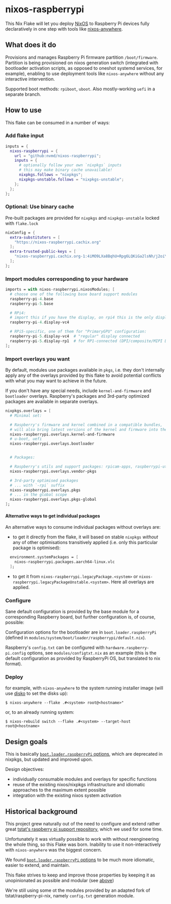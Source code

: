 # nixos-raspberrypi

This Nix Flake will let you deploy [NixOS](https://nixos.org/) to Raspberry Pi
devices fully declaratively in one step with tools like [nixos-anywhere](https://github.com/nix-community/nixos-anywhere/).

## What does it do

Provisions and manages Raspberry Pi firmware partition `/boot/firmware`. Partition is being provisioned on nixos generation switch (integrated with bootloader activation scripts, as opposed to oneshot systemd services, for example), enabling to use deployment tools like `nixos-anywhere` without any interactive intervention.

Supported boot methods: `rpiboot`, `uboot`. Also mostly-working `uefi` in a separate branch.

## How to use

This flake can be consumed in a number of ways:

### Add flake input
```flake.nix
inputs = {
  nixos-raspberrypi = {
    url = "github:nvmd/nixos-raspberrypi";
    inputs = {
      # optionally follow your own `nixpkgs` inputs
      # this may make binary cache unavailable!
      nixpkgs.follows = "nixpkgs";
      nixpkgs-unstable.follows = "nixpkgs-unstable";
    };
  };
};
```

### Optional: Use binary cache

Pre-built packages are provided for `nixpkgs` and `nixpkgs-unstable` locked with `flake.lock`
```flake.nix
nixConfig = {
  extra-substituters = [
    "https://nixos-raspberrypi.cachix.org"
  ];
  extra-trusted-public-keys = [
    "nixos-raspberrypi.cachix.org-1:4iMO9LXa8BqhU+Rpg6LQKiGa2lsNh/j2oiYLNOQ5sPI="
  ];
};
```

### Import modules corresponding to your hardware

```nix
imports = with nixos-raspberrypi.nixosModules; [
  # choose one of the following base board support modules
  raspberry-pi-4.base
  raspberry-pi-5.base

  # RPi4:
  # import this if you have the display, on rpi4 this is the only display configuration option
  raspberry-pi-4.display-vc4

  # RPi5-specific, one of them for "PrimaryGPU" configuration:
  raspberry-pi-5.display-vc4  # "regular" display connected
  raspberry-pi-5.display-rp1  # for RP1-connected (DPI/composite/MIPI DSI) display
];
```

### Import overlays you want

By default, modules use packages available in `pkgs`, i.e. they don't internally apply any of the overlays provided by this flake to avoid potential conflicts with what you may want to achieve in the future.

If you don't have any special needs, include `kernel-and-firmware` and `bootloader` overlays.
Raspberry's packages and 3rd-party optimized packages are available in separate overlays.

```nix
nixpkgs.overlays = [
  # Minimal set:

  # Raspberry's firmware and kernel combined in a compatible bundles, 
  # will also bring latest versions of the kernel and firmware into the global scope
  nixos-raspberrypi.overlays.kernel-and-firmware
  # u-boot, uefi
  nixos-raspberrypi.overlays.bootloader


  # Packages:

  # Raspberry's utils and support packages: rpicam-apps, raspberrypi-utils, etc.
  nixos-raspberrypi.overlays.vendor-pkgs

  # 3rd-party optimised packages
  # ... with `-rpi` suffix
  nixos-raspberrypi.overlays.pkgs
  # ... in the global scope
  nixos-raspberrypi.overlays.pkgs-global
];
```

#### Alternative ways to get individual packages

An alternative ways to consume individual packages without overlays are:

* to get it directly from the flake, it will based on stable `nixpkgs` _without_ any of other optimisations transitively applied (i.e. only this particular package is optimised):

```nix
  environment.systemPackages = [
    nixos-raspberrypi.packages.aarch64-linux.vlc
  ];
```

* to get it from `nixos-raspberrypi.legacyPackage.<system>` or `nixos-raspberrypi.legacyPackageUnstable.<system>`. Here all overlays are applied.


### Configure

Sane default configuration is provided by the base module for a corresponding Raspberry board, but further configuration is, of course, possible:

Configuration options for the bootloader are in `boot.loader.raspberryPi` (defined in `modules/system/boot/loader/raspberrypi/default.nix`).

Raspberry's `config.txt` can be configured with `hardware.raspberry-pi.config` options, see `modules/configtxt.nix` as an example (this is the default configuration as provided by RaspberryPi OS, but translated to nix format).


### Deploy

for example, with `nixos-anywhere` to the system running installer image (will use [disko](https://github.com/nix-community/disko/) to set the disks up):
```shell
$ nixos-anywhere --flake .#<system> root@<hostname>"
```

or, to an already running system:
```shell
$ nixos-rebuild switch --flake .#<system> --target-host root@<hostname>
```


## Design goals

This is basically [`boot.loader.raspberryPi` options](https://search.nixos.org/options?channel=unstable&show=boot.loader.raspberryPi), which are deprecated in nixpkgs, but updated and improved upon.

Design objectives:
* individually consumable modules and overlays for specific functions
* reuse of the existing nixos/nixpkgs infrastructure and idiomatic approaches to the maximum extent possible
* integration with the existing nixos system activation


## Historical background

This project grew naturally out of the need to configure and extend rather great [tstat's raspberry pi support repository](https://github.com/tstat/raspberry-pi-nix), which we used for some time.

Unfortunately it was virtually possible to work with without reengineering the whole thing, so this Flake was born. Inability to use it non-interactively with `nixos-anywhere` was the biggest concern.

We found [`boot.loader.raspberryPi` options](https://search.nixos.org/options?channel=unstable&show=boot.loader.raspberryPi) to be much more idiomatic, easier to extend, and maintain.

This flake strives to keep and improve those properties by keeping it as unopinionated as possible and modular (see [above](#design-goals))

We're still using some ot the modules provided by an adapted fork of tstat/raspberry-pi-nix, namely `config.txt` generation module.
